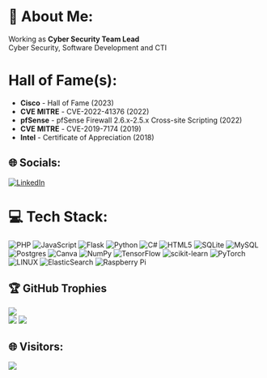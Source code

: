 # 💫 About Me:
Working as <b>Cyber Security Team Lead</b><br>Cyber Security, Software Development and CTI

# Hall of Fame(s):
<ul>
  <li><b>Cisco</b> - Hall of Fame (2023)</li>
  <li><b>CVE MITRE</b> - CVE-2022-41376 (2022)</li>
  <li><b>pfSense</b> - pfSense Firewall 2.6.x-2.5.x Cross-site Scripting (2022)</li>
  <li><b>CVE MITRE</b> - CVE-2019-7174 (2019)</li>
  <li><b>Intel</b> - Certificate of Appreciation (2018)</li>
</ul>


## 🌐 Socials:
[![LinkedIn](https://img.shields.io/badge/LinkedIn-%230077B5.svg?logo=linkedin&logoColor=white)](https://linkedin.com/in/alicangonullu)

# 💻 Tech Stack:
![PHP](https://img.shields.io/badge/php-%23777BB4.svg?style=for-the-badge&logo=php&logoColor=white) ![JavaScript](https://img.shields.io/badge/javascript-%23323330.svg?style=for-the-badge&logo=javascript&logoColor=%23F7DF1E) ![Flask](https://img.shields.io/badge/flask-%23000.svg?style=for-the-badge&logo=flask&logoColor=white) ![Python](https://img.shields.io/badge/python-3670A0?style=for-the-badge&logo=python&logoColor=ffdd54) ![C#](https://img.shields.io/badge/c%23-%23239120.svg?style=for-the-badge&logo=c-sharp&logoColor=white) ![HTML5](https://img.shields.io/badge/html5-%23E34F26.svg?style=for-the-badge&logo=html5&logoColor=white) ![SQLite](https://img.shields.io/badge/sqlite-%2307405e.svg?style=for-the-badge&logo=sqlite&logoColor=white) ![MySQL](https://img.shields.io/badge/mysql-%2300f.svg?style=for-the-badge&logo=mysql&logoColor=white) ![Postgres](https://img.shields.io/badge/postgres-%23316192.svg?style=for-the-badge&logo=postgresql&logoColor=white) ![Canva](https://img.shields.io/badge/Canva-%2300C4CC.svg?style=for-the-badge&logo=Canva&logoColor=white) ![NumPy](https://img.shields.io/badge/numpy-%23013243.svg?style=for-the-badge&logo=numpy&logoColor=white) ![TensorFlow](https://img.shields.io/badge/TensorFlow-%23FF6F00.svg?style=for-the-badge&logo=TensorFlow&logoColor=white) ![scikit-learn](https://img.shields.io/badge/scikit--learn-%23F7931E.svg?style=for-the-badge&logo=scikit-learn&logoColor=white) ![PyTorch](https://img.shields.io/badge/PyTorch-%23EE4C2C.svg?style=for-the-badge&logo=PyTorch&logoColor=white) ![LINUX](https://img.shields.io/badge/Linux-FCC624?style=for-the-badge&logo=linux&logoColor=black) ![ElasticSearch](https://img.shields.io/badge/-ElasticSearch-005571?style=for-the-badge&logo=elasticsearch) ![Raspberry Pi](https://img.shields.io/badge/-RaspberryPi-C51A4A?style=for-the-badge&logo=Raspberry-Pi) 

## 🏆 GitHub Trophies
![](https://github-readme-stats.vercel.app/api?username=alicangnll&theme=radical&hide_border=false&include_all_commits=true&count_private=true)<br/>
![](https://github-profile-trophy.vercel.app/?username=alicangnll&theme=radical&no-frame=false&no-bg=true&margin-w=4)
![](https://github-readme-stats.vercel.app/api/top-langs/?username=alicangnll&theme=radical&hide_border=false&include_all_commits=true&count_private=true&layout=compact)

## 🌐 Visitors:
[![](https://visitcount.itsvg.in/api?id=alicangnll&icon=0&color=0)](https://visitcount.itsvg.in)
